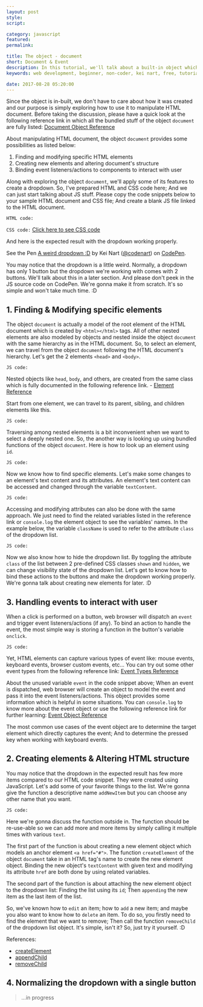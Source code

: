 ```yaml
---
layout: post
style:
script:

category: javascript
featured:
permalink:

title: The object - document
short: Document & Event
description: In this tutorial, we'll talk about a built-in object which allows manipulating HTML document; <br>And get to know how to make our webpages become interactive. <br>Let's start with the object - document.
keywords: web development, beginner, non-coder, kei nart, free, tutorial, coding, programming, code nart, javascript, object, dom, document object model, document, event

date: 2017-08-28 05:20:00
---
```


Since the object is in-built, we don't have to care about how it was created and
our purpose is simply exploring how to use it to manipulate HTML document. Before
taking the discussion, please have a quick look at the following reference link
in which all the bundled stuff of the object `document` are fully listed:
[Document Object Reference](https://www.w3schools.com/jsref/dom_obj_document.asp "ext")

About manipulating HTML document, the object `document` provides some possibilities
as listed below:

1. Finding and modifying specific HTML elements
2. Creating new elements and altering document's structure
3. Binding event listeners/actions to components to interact with user

Along with exploring the object `document`, we'll apply some of its features to
create a dropdown. So, I've prepared HTML and CSS code here; And we can just start
talking about JS stuff. Please copy the code snippets below to your sample HTML
document and CSS file; And create a blank JS file linked to the HTML document.

`HTML code:`
<script src="https://gist.github.com/codenart/ef2d53f28af5dc19d7b6f96edfbbbebe.js">
</script>

`CSS code:`
[Click here to see CSS code](https://gist.github.com/codenart/e35ac23245ec8d2d506c280cd6751ef2 "ext")

And here is the expected result with the dropdown working properly.

<p data-height="500" data-theme-id="light"
   data-slug-hash="LrQXGj" data-default-tab="result" data-user="codenart"
   data-embed-version="2" data-pen-title="A weird dropdown :D" class="codepen">
   See the Pen <a href="https://codepen.io/codenart/pen/LrQXGj/">A weird dropdown :D</a>
   by Kei Nart (<a href="https://codepen.io/codenart">@codenart</a>) on
   <a href="https://codepen.io">CodePen</a>.
</p>
<script async src="https://static.codepen.io/assets/embed/ei.js"></script>

You may notice that the dropdown is a little weird. Normally, a dropdown has only
1 button but the dropdown we're working with comes with 2 buttons. We'll talk
about this in a later section. And please don't peek in the JS source code on
CodePen. We're gonna make it from scratch. It's so simple and won't take much time. :D

## 1. Finding & Modifying specific elements

The object `document` is actually a model of the root element of the HTML document
which is created by `<html></html>` tags. All of other nested elements are also
modeled by objects and nested inside the object `document` with the same hierarchy
as in the HTML document. So, to select an element, we can travel from the object
`document` following the HTML document's hierarchy. Let's get the 2 elements
`<head>` and `<body>`.

`JS code:`
<script src="https://gist.github.com/codenart/657270bc00782b7f1a2d3b59b859c41b.js">
</script>

Nested objects like `head`, `body`, and others, are created from the same class
which is fully documented in the following reference link. -
[Element Reference](https://www.w3schools.com/jsref/dom_obj_all.asp "ext")

Start from one element, we can travel to its parent, sibling, and children
elements like this.

`JS code:`
<script src="https://gist.github.com/codenart/af4d7d421f7a2677d0bd0b7e9ebd7ab8.js">
</script>

Traversing among nested elements is a bit inconvenient when we want to select a
deeply nested one. So, the another way is looking up using bundled functions of
the object `document`. Here is how to look up an element using `id`.

`JS code:`
<script src="https://gist.github.com/codenart/5c3bd5136ef3e0074a93ddb29fc3786b.js">
</script>

Now we know how to find specific elements. Let's make some changes to an element's
text content and its attributes. An element's text content can be accessed and
changed through the variable `textContent`.

`JS code:`
<script src="https://gist.github.com/codenart/5aefa995ad4db72341142e857a06e35b.js">
</script>

Accessing and modifying attributes can also be done with the same approach.
We just need to find the related variables listed in the reference link or
`console.log` the element object to see the variables' names. In the example
below, the variable `className` is used to refer to the attribute `class` of
the dropdown list.

`JS code:`
<script src="https://gist.github.com/codenart/cc8882cafe26715010f90c794a28e3e0.js">
</script>

Now we also know how to hide the dropdown list. By toggling the attribute `class`
of the list between 2 pre-defined CSS classes `shown` and `hidden`, we can change
visibility state of the dropdown list. Let's get to know how to bind these actions
to the buttons and make the dropdown working properly. We're gonna talk about
creating new elements for later. :D

## 3. Handling events to interact with user

When a click is performed on a button, web browser will dispatch an `event` and
trigger event listeners/actions (if any). To bind an action to handle the event,
the most simple way is storing a function in the button's variable `onclick`.

`JS code:`
<script src="https://gist.github.com/codenart/a68864d2d46513e3b9bb96ccfc9b5029.js">
</script>

Yet, HTML elements can capture various types of event like: mouse events, keyboard
events, browser custom events, etc... You can try out some other event types from
the following reference link:
[Event Types Reference](https://www.w3schools.com/jsref/dom_obj_event.asp "ext")

About the unused variable `event` in the code snippet above; When an event is
dispatched, web browser will create an object to model the event and pass it
into the event listeners/actions. This object provides some information which
is helpful in some situations. You can `console.log` to know more about the
event object or use the following reference link for further learning:
[Event Object Reference](https://www.w3schools.com/jsref/obj_events.asp "ext")

The most common use cases of the event object are to determine the target element
which directly captures the event; And to determine the pressed key when working
with keyboard events.

## 2. Creating elements & Altering HTML structure

You may notice that the dropdown in the expected result has few more items
compared to our HTML code snippet. They were created using JavaScript. Let's
add some of your favorite things to the list. We're gonna give the function a
descriptive name `addNewItem` but you can choose any other name that you want.

`JS code:`
<script src="https://gist.github.com/codenart/58c2120ccdc88ce9ceaab50c946728bc.js">
</script>

Here we're gonna discuss the function outside in. The function should be re-use-able
so we can add more and more items by simply calling it multiple times with various `text`.

The first part of the function is about creating a new element object which models
an anchor element `<a href="#">`. The function `createElement` of the object
`document` take in an HTML tag's name to create the new element object. Binding
the new object's `textContent` with given text and modifying its attribute `href`
are both done by using related variables.

The second part of the function is about attaching the new element object to the
dropdown list: Finding the list using its `id`; Then `appending` the new item as
the last item of the list.

So, we've known how to `edit` an item; how to `add` a new item; and maybe you
also want to know how to `delete` an item. To do so, you firstly need to find
the element that we want to remove; Then call the function `removeChild` of the
dropdown list object. It's simple, isn't it? So, just try it yourself. :D

References:

- [createElement](https://www.w3schools.com/jsref/met_document_createelement.asp "ext")
- [appendChild](https://www.w3schools.com/jsref/met_node_appendchild.asp "ext")
- [removeChild](https://www.w3schools.com/jsref/met_node_removechild.asp "ext")

## 4. Normalizing the dropdown with a single button

> ...in progress
